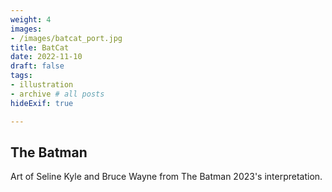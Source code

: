 ```yaml
---
weight: 4
images:
- /images/batcat_port.jpg
title: BatCat
date: 2022-11-10
draft: false
tags:
- illustration
- archive # all posts
hideExif: true

---
```


## The Batman
Art of Seline Kyle and Bruce Wayne from The Batman 2023's interpretation.